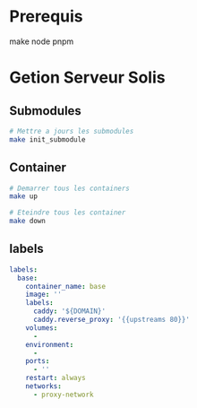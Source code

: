 # Prerequis

make
node
pnpm

# Getion Serveur Solis

## Submodules

```bash
# Mettre a jours les submodules
make init_submodule
```

## Container

```bash
# Demarrer tous les containers
make up

# Eteindre tous les container
make down
```

## labels

```yml
labels:
  base:
    container_name: base
    image: ''
    labels:
      caddy: '${DOMAIN}'
      caddy.reverse_proxy: '{{upstreams 80}}'
    volumes:
      -
    environment:
      -
    ports:
      - ''
    restart: always
    networks:
      - proxy-network
```
